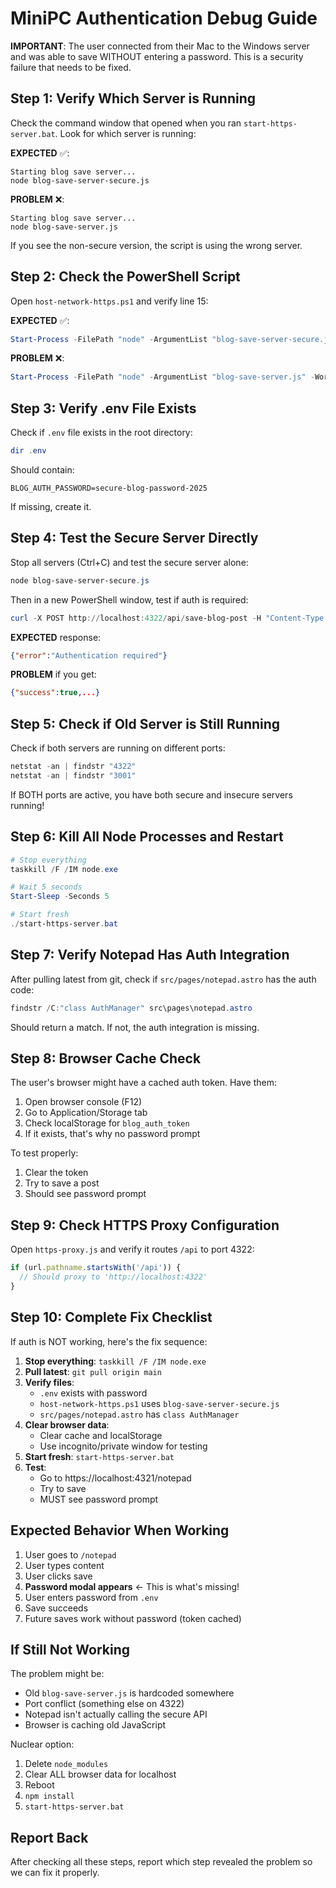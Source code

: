# MiniPC Authentication Debug Guide

**IMPORTANT**: The user connected from their Mac to the Windows server and was able to save WITHOUT entering a password. This is a security failure that needs to be fixed.

## Step 1: Verify Which Server is Running

Check the command window that opened when you ran `start-https-server.bat`. Look for which server is running:

**EXPECTED** ✅:
```
Starting blog save server...
node blog-save-server-secure.js
```

**PROBLEM** ❌:
```
Starting blog save server...
node blog-save-server.js
```

If you see the non-secure version, the script is using the wrong server.

## Step 2: Check the PowerShell Script

Open `host-network-https.ps1` and verify line 15:

**EXPECTED** ✅:
```powershell
Start-Process -FilePath "node" -ArgumentList "blog-save-server-secure.js" -WorkingDirectory $projectRoot -NoNewWindow
```

**PROBLEM** ❌:
```powershell
Start-Process -FilePath "node" -ArgumentList "blog-save-server.js" -WorkingDirectory $projectRoot -NoNewWindow
```

## Step 3: Verify .env File Exists

Check if `.env` file exists in the root directory:
```powershell
dir .env
```

Should contain:
```
BLOG_AUTH_PASSWORD=secure-blog-password-2025
```

If missing, create it.

## Step 4: Test the Secure Server Directly

Stop all servers (Ctrl+C) and test the secure server alone:

```powershell
node blog-save-server-secure.js
```

Then in a new PowerShell window, test if auth is required:
```powershell
curl -X POST http://localhost:4322/api/save-blog-post -H "Content-Type: application/json" -d '{"filename":"test.md","content":"test"}'
```

**EXPECTED** response:
```json
{"error":"Authentication required"}
```

**PROBLEM** if you get:
```json
{"success":true,...}
```

## Step 5: Check if Old Server is Still Running

Check if both servers are running on different ports:
```powershell
netstat -an | findstr "4322"
netstat -an | findstr "3001"
```

If BOTH ports are active, you have both secure and insecure servers running!

## Step 6: Kill All Node Processes and Restart

```powershell
# Stop everything
taskkill /F /IM node.exe

# Wait 5 seconds
Start-Sleep -Seconds 5

# Start fresh
./start-https-server.bat
```

## Step 7: Verify Notepad Has Auth Integration

After pulling latest from git, check if `src/pages/notepad.astro` has the auth code:

```powershell
findstr /C:"class AuthManager" src\pages\notepad.astro
```

Should return a match. If not, the auth integration is missing.

## Step 8: Browser Cache Check

The user's browser might have a cached auth token. Have them:
1. Open browser console (F12)
2. Go to Application/Storage tab
3. Check localStorage for `blog_auth_token`
4. If it exists, that's why no password prompt

To test properly:
1. Clear the token
2. Try to save a post
3. Should see password prompt

## Step 9: Check HTTPS Proxy Configuration

Open `https-proxy.js` and verify it routes `/api` to port 4322:

```javascript
if (url.pathname.startsWith('/api')) {
  // Should proxy to 'http://localhost:4322'
}
```

## Step 10: Complete Fix Checklist

If auth is NOT working, here's the fix sequence:

1. **Stop everything**: `taskkill /F /IM node.exe`
2. **Pull latest**: `git pull origin main`
3. **Verify files**:
   - `.env` exists with password
   - `host-network-https.ps1` uses `blog-save-server-secure.js`
   - `src/pages/notepad.astro` has `class AuthManager`
4. **Clear browser data**: 
   - Clear cache and localStorage
   - Use incognito/private window for testing
5. **Start fresh**: `start-https-server.bat`
6. **Test**: 
   - Go to https://localhost:4321/notepad
   - Try to save
   - MUST see password prompt

## Expected Behavior When Working

1. User goes to `/notepad`
2. User types content
3. User clicks save
4. **Password modal appears** ← This is what's missing!
5. User enters password from `.env`
6. Save succeeds
7. Future saves work without password (token cached)

## If Still Not Working

The problem might be:
- Old `blog-save-server.js` is hardcoded somewhere
- Port conflict (something else on 4322)
- Notepad isn't actually calling the secure API
- Browser is caching old JavaScript

Nuclear option:
1. Delete `node_modules`
2. Clear ALL browser data for localhost
3. Reboot
4. `npm install`
5. `start-https-server.bat`

## Report Back

After checking all these steps, report which step revealed the problem so we can fix it properly.